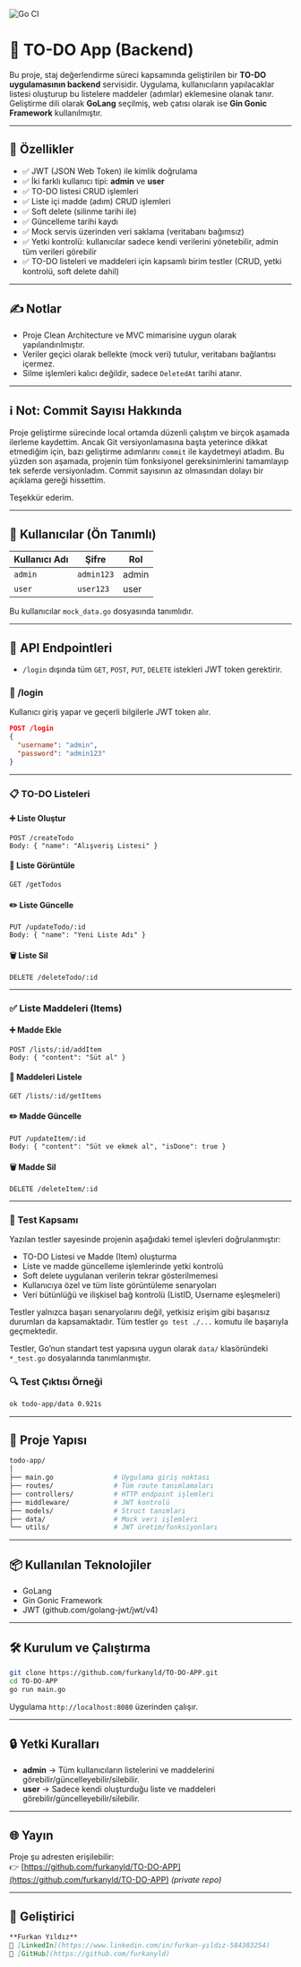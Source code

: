 ![Go CI](https://github.com/furkanyld/TO-DO-APP/actions/workflows/go.yml/badge.svg?branch=master)

# 📝 TO-DO App (Backend)

Bu proje, staj değerlendirme süreci kapsamında geliştirilen bir **TO-DO uygulamasının backend** servisidir. Uygulama, kullanıcıların yapılacaklar listesi oluşturup bu listelere maddeler (adımlar) eklemesine olanak tanır. Geliştirme dili olarak **GoLang** seçilmiş, web çatısı olarak ise **Gin Gonic Framework** kullanılmıştır.

---

## 🚀 Özellikler

- ✅ JWT (JSON Web Token) ile kimlik doğrulama
- ✅ İki farklı kullanıcı tipi: **admin** ve **user**
- ✅ TO-DO listesi CRUD işlemleri
- ✅ Liste içi madde (adım) CRUD işlemleri
- ✅ Soft delete (silinme tarihi ile)
- ✅ Güncelleme tarihi kaydı
- ✅ Mock servis üzerinden veri saklama (veritabanı bağımsız)
- ✅ Yetki kontrolü: kullanıcılar sadece kendi verilerini yönetebilir, admin tüm verileri görebilir
- ✅ TO-DO listeleri ve maddeleri için kapsamlı birim testler (CRUD, yetki kontrolü, soft delete dahil)

---

## ✍️ Notlar

- Proje Clean Architecture ve MVC mimarisine uygun olarak yapılandırılmıştır.
- Veriler geçici olarak bellekte (mock veri) tutulur, veritabanı bağlantısı içermez.
- Silme işlemleri kalıcı değildir, sadece `DeletedAt` tarihi atanır.

---

## ℹ️ Not: Commit Sayısı Hakkında

Proje geliştirme sürecinde local ortamda düzenli çalıştım ve birçok aşamada ilerleme kaydettim. Ancak Git versiyonlamasına başta yeterince dikkat etmediğim için, bazı geliştirme adımlarını `commit` ile kaydetmeyi atladım. Bu yüzden son aşamada, projenin tüm fonksiyonel gereksinimlerini tamamlayıp tek seferde versiyonladım. Commit sayısının az olmasından dolayı bir açıklama gereği hissettim.
 
Teşekkür ederim.

---

## 👤 Kullanıcılar (Ön Tanımlı)

| Kullanıcı Adı | Şifre     | Rol   |
|---------------|-----------|-------|
| `admin`       | `admin123`| admin |
| `user`        | `user123` | user  |

Bu kullanıcılar `mock_data.go` dosyasında tanımlıdır.

---

## 🧪 API Endpointleri

- `/login` dışında tüm `GET`, `POST`, `PUT`, `DELETE` istekleri JWT token gerektirir.

### 🔐 /login
Kullanıcı giriş yapar ve geçerli bilgilerle JWT token alır.
```json
POST /login
{
  "username": "admin",
  "password": "admin123"
}
```

---

### 📋 TO-DO Listeleri

#### ➕ Liste Oluştur
```http
POST /createTodo
Body: { "name": "Alışveriş Listesi" }
```

#### 📖 Liste Görüntüle
```http
GET /getTodos
```

#### ✏️ Liste Güncelle
```http
PUT /updateTodo/:id
Body: { "name": "Yeni Liste Adı" }
```

#### 🗑️ Liste Sil
```http
DELETE /deleteTodo/:id
```

---

### ✅ Liste Maddeleri (Items)

#### ➕ Madde Ekle
```http
POST /lists/:id/addItem
Body: { "content": "Süt al" }
```

#### 📖 Maddeleri Listele
```http
GET /lists/:id/getItems
```

#### ✏️ Madde Güncelle
```http
PUT /updateItem/:id
Body: { "content": "Süt ve ekmek al", "isDone": true }
```

#### 🗑️ Madde Sil
```http
DELETE /deleteItem/:id
```

---

### 📌 Test Kapsamı

Yazılan testler sayesinde projenin aşağıdaki temel işlevleri doğrulanmıştır:

- TO-DO Listesi ve Madde (Item) oluşturma
- Liste ve madde güncelleme işlemlerinde yetki kontrolü
- Soft delete uygulanan verilerin tekrar gösterilmemesi
- Kullanıcıya özel ve tüm liste görüntüleme senaryoları
- Veri bütünlüğü ve ilişkisel bağ kontrolü (ListID, Username eşleşmeleri)

Testler yalnızca başarı senaryolarını değil, yetkisiz erişim gibi başarısız durumları da kapsamaktadır. Tüm testler `go test ./...` komutu ile başarıyla geçmektedir.

Testler, Go’nun standart test yapısına uygun olarak `data/` klasöründeki `*_test.go` dosyalarında tanımlanmıştır.

### 🔍 Test Çıktısı Örneği
```bash
ok todo-app/data 0.921s
```

---

## 📁 Proje Yapısı

```bash
todo-app/
│
├── main.go               # Uygulama giriş noktası
├── routes/               # Tüm route tanımlamaları
├── controllers/          # HTTP endpoint işlemleri
├── middleware/           # JWT kontrolü
├── models/               # Struct tanımları
├── data/                 # Mock veri işlemleri
└── utils/                # JWT üretim/fonksiyonları
```

---

## 📦 Kullanılan Teknolojiler

- GoLang
- Gin Gonic Framework
- JWT (github.com/golang-jwt/jwt/v4)

---

## 🛠️ Kurulum ve Çalıştırma

```bash
git clone https://github.com/furkanyld/TO-DO-APP.git
cd TO-DO-APP
go run main.go
```

Uygulama `http://localhost:8080` üzerinden çalışır.

---

## 🔒 Yetki Kuralları

- **admin** → Tüm kullanıcıların listelerini ve maddelerini görebilir/güncelleyebilir/silebilir.
- **user** → Sadece kendi oluşturduğu liste ve maddeleri görebilir/güncelleyebilir/silebilir.

---

## 🌐 Yayın

Proje şu adresten erişilebilir:  
👉 [https://github.com/furkanyld/TO-DO-APP](https://github.com/furkanyld/TO-DO-APP) *(private repo)*

---

## 📩 Geliştirici

```markdown
**Furkan Yıldız**  
🔗 [LinkedIn](https://www.linkedin.com/in/furkan-yıldız-584383254)  
🔗 [GitHub](https://github.com/furkanyld)

